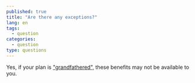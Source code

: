```yaml
---
published: true
title: "Are there any exceptions?"
lang: en
tags: 
  - question
categories: 
  - question
type: questions  
---
```


Yes, if your plan is ["grandfathered",](/glossary/grandfathered-health-plan "glossary") these benefits may not be available to you.
